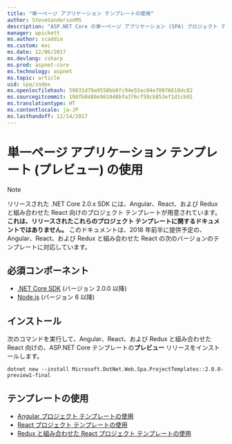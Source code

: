 ```yaml
---
title: "単一ページ アプリケーション テンプレートの使用"
author: SteveSandersonMS
description: "ASP.NET Core の単一ページ アプリケーション (SPA) プロジェクト テンプレート (プレビュー) をインストールして、作業を開始する方法を説明します。"
manager: wpickett
ms.author: scaddie
ms.custom: mvc
ms.date: 12/06/2017
ms.devlang: csharp
ms.prod: aspnet-core
ms.technology: aspnet
ms.topic: article
uid: spa/index
ms.openlocfilehash: 59031d79a9558bb8fc94e55ac04e70876618dc02
ms.sourcegitcommit: 198fb0488e961048bfa376cf58cb853ef1d1cb91
ms.translationtype: HT
ms.contentlocale: ja-JP
ms.lasthandoff: 12/14/2017
---
```

# <a name="use-the-single-page-application-templates-preview"></a>単一ページ アプリケーション テンプレート (プレビュー) の使用

> [!NOTE]
> リリースされた .NET Core 2.0.x SDK には、Angular、React、および Redux と組み合わせた React 向けのプロジェクト テンプレートが用意されています。 **これは、リリースされたこれらのプロジェクト テンプレートに関するドキュメントではありません。** このドキュメントは、2018 年前半に提供予定の、Angular、React、および Redux と組み合わせた React の次のバージョンのテンプレートに対応しています。

## <a name="prerequisites"></a>必須コンポーネント

* [.NET Core SDK](https://www.microsoft.com/net/download) (バージョン 2.0.0 以降)
* [Node.js](https://nodejs.org) (バージョン 6 以降)

## <a name="installation"></a>インストール

次のコマンドを実行して、Angular、React、および Redux と組み合わせた React 向けの、ASP.NET Core テンプレートの**プレビュー** リリースをインストールします。

```console
dotnet new --install Microsoft.DotNet.Web.Spa.ProjectTemplates::2.0.0-preview1-final
```

## <a name="use-the-templates"></a>テンプレートの使用

- [Angular プロジェクト テンプレートの使用](xref:spa/angular)
- [React プロジェクト テンプレートの使用](xref:spa/react)
- [Redux と組み合わせた React プロジェクト テンプレートの使用](xref:spa/react-with-redux)
